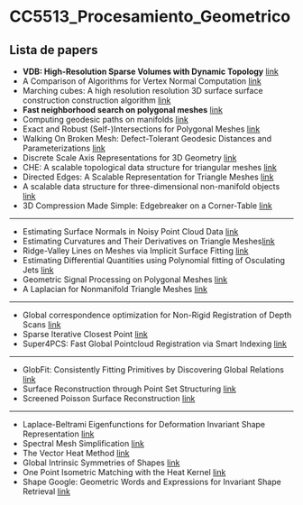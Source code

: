 # CC5513_Procesamiento_Geometrico

## Lista de papers

*  **VDB: High-Resolution Sparse Volumes with Dynamic Topology** [link](http://www.museth.org/Ken/Publications_files/Museth_TOG13.pdf)
* A Comparison of Algorithms for Vertex Normal Computation [link](https://citeseerx.ist.psu.edu/viewdoc/download?doi=10.1.1.99.2846&rep=rep1&type=pdf)
* Marching cubes: A high resolution resolution 3D surface surface construction construction algorithm [link](http://fab.cba.mit.edu/classes/S62.12/docs/Lorensen_marching_cubes.pdf)
* **Fast neighborhood search on polygonal meshes** [link](https://cims.nyu.edu/gcl/papers/EGIT11-RocDeGPanPup.pdf)
* Computing geodesic paths on manifolds [link](https://www.pnas.org/doi/pdf/10.1073/pnas.95.15.8431)
* Exact and Robust (Self-)Intersections for Polygonal Meshes [link](https://www.graphics.rwth-aachen.de/media/papers/campen_2010_eg_021.pdf)
* Walking On Broken Mesh:
Defect-Tolerant Geodesic Distances and Parameterizations [link](https://www.graphics.rwth-aachen.de/media/papers/campen_2011_eg1.pdf)
* Discrete Scale Axis Representations for 3D Geometry [link](https://dl.acm.org/doi/pdf/10.1145/1778765.1778838)
* CHE: A scalable topological data structure for triangular meshes [link](http://citeseerx.ist.psu.edu/viewdoc/download?doi=10.1.1.523.7580&rep=rep1&type=pdf)
* Directed Edges: A Scalable Representation for Triangle Meshes [link](https://www.graphics.rwth-aachen.de/media/papers/directed.pdf)
* A scalable data structure for three-dimensional non-manifold objects [link](https://www.researchgate.net/publication/221316591_A_scalable_data_structure_for_three-dimensional_non-manifold_objects)
* 3D Compression Made Simple: Edgebreaker on a Corner-Table [link](https://www.cs.cmu.edu/~alla/edgebreaker_simple.pdf)

---

* Estimating Surface Normals in Noisy Point Cloud Data [link](https://www.cs.jhu.edu/~misha/Fall13b/Papers/Mitra03.pdf)
*  Estimating Curvatures and Their Derivatives on Triangle Meshes[link](https://gfx.cs.princeton.edu/pubs/Rusinkiewicz_2004_ECA/curvpaper.pdf)
* Ridge-Valley Lines on Meshes via Implicit Surface Fitting [link](https://dl.acm.org/doi/pdf/10.1145/1186562.1015768)
* Estimating Differential Quantities using Polynomial fitting of Osculating Jets [link](https://hal.inria.fr/inria-00097582/file/osculating_jets_Cazals_et_al.pdf)
* Geometric Signal Processing on Polygonal Meshes
 [link](http://mesh.brown.edu/taubin/pdfs/taubin-eg00star.pdf)
 * A Laplacian for Nonmanifold Triangle Meshes [link](http://www.cs.cmu.edu/~kmcrane/Projects/NonmanifoldLaplace/NonmanifoldLaplace.pdf)

---
* Global correspondence optimization for Non-Rigid Registration of Depth Scans [link](http://www.hao-li.com/publications/papers/sgp2008GCO.pdf)
* Sparse Iterative Closest Point [link](https://lgg.epfl.ch/publications/2014/sparseicp/paper.pdf)
* Super4PCS: Fast Global Pointcloud Registration via Smart Indexing [link](http://geometry.cs.ucl.ac.uk/projects/2014/super4PCS/super4pcs.pdf)

--- 
* GlobFit: Consistently Fitting Primitives by Discovering Global Relations [link](http://vecg.cs.ucl.ac.uk/Projects/SmartGeometry/globFit/paper_docs/globFit_sigg11.pdf)
* Surface Reconstruction through Point Set Structuring [link](https://hal.inria.fr/hal-00822763/file/paper_hal.pdf)
* Screened Poisson Surface Reconstruction [link](https://www.cs.jhu.edu/~misha/MyPapers/ToG13.pdf)

---
* Laplace-Beltrami Eigenfunctions for Deformation Invariant
Shape Representation [link](https://www.cs.jhu.edu/~misha/Fall07/Papers/Rustamov07.pdf)
* Spectral Mesh Simplification [link](https://www.dgp.toronto.edu/~hsuehtil/pdf/specSim.pdf)
* The Vector Heat Method [link](https://www.cs.cmu.edu/~kmcrane/Projects/VectorHeatMethod/paper.pdf)
* Global Intrinsic Symmetries of Shapes [link](http://www.lix.polytechnique.fr/~maks/papers/int_sym.pdf)
* One Point Isometric Matching with the Heat Kernel [link](http://www.lix.polytechnique.fr/~maks/papers/onepoint.pdf)
* Shape Google: Geometric Words and Expressions for Invariant
Shape Retrieval [link](http://www.lix.polytechnique.fr/~maks/papers/shapegoogle.pdf)



